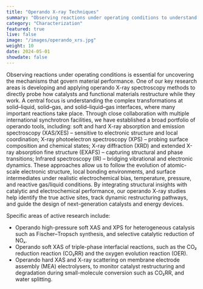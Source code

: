 ```yaml
---
title: "Operando X-ray Techniques"
summary: "Observing reactions under operating conditions to understand how catalysts and functional materials transform during operation."
category: "Characterization"
featured: true
live: false
image: "/images/operando_xrs.jpg"
weight: 10
date: 2024-05-01
showdate: false
---
```


Observing reactions under operating conditions is essential for uncovering the mechanisms that govern material performance. One of our key research areas is developing and applying operando X-ray spectroscopy methods to directly probe how catalysts and functional materials restructure while they work. A central focus is understanding the complex transformations at solid–liquid, solid–gas, and solid–liquid–gas interfaces, where many important reactions take place. Through close collaboration with multiple international synchrotron facilities, we have established a broad portfolio of operando tools, including: soft and hard X-ray absorption and emission spectroscopy (XAS/XES) – sensitive to electronic structure and local coordination;  X-ray photoelectron spectroscopy (XPS) – probing surface composition and chemical states;  X-ray diffraction (XRD) and extended X-ray absorption fine structure (EXAFS) – capturing structural and phase transitions; Infrared spectroscopy (IR) – bridging vibrational and electronic dynamics. These approaches allow us to follow the evolution of atomic-scale electronic structure, local bonding environments, and surface intermediates under realistic electrochemical bias, temperature, pressure, and reactive gas/liquid conditions. By integrating structural insights with catalytic and electrochemical performance, our operando X-ray studies help identify the true active sites, track dynamic restructuring pathways, and guide the design of next-generation catalysts and energy devices.

Specific areas of active research include:

- Operando high-pressure soft XAS and XPS for heterogeneous catalysis such as Fischer–Tropsch synthesis, and selective catalytic reduction of NOₓ.
- Operando soft XAS of triple-phase interfacial reactions, such as the CO₂ reduction reaction (CO₂RR) and the oxygen evolution reaction (OER).
- Operando hard XAS and X-ray scattering on membrane electrode assembly (MEA) electrolysers, to monitor catalyst restructuring and degradation during small-molecule conversion such as CO₂RR, and water splitting.
